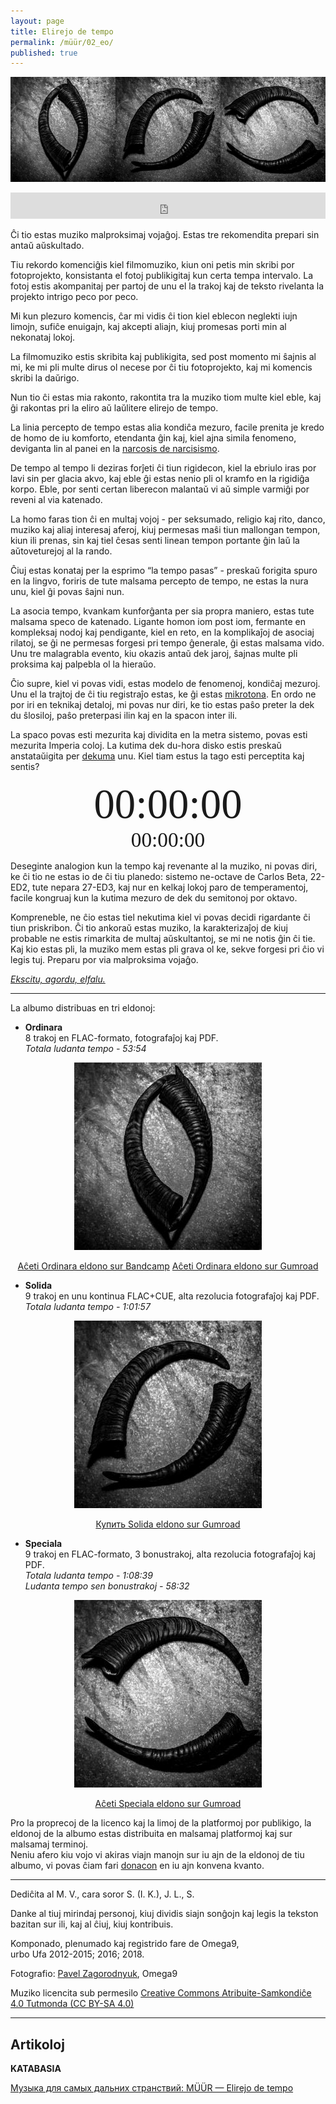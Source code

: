 ```yaml
---
layout: page
title: Elirejo de tempo
permalink: /müür/02_eo/
published: true
---
```

<p align="center">
  <img src ="/müür/02/triple.png"/>
</p>

<center>
<iframe style="border: 0; width: 100%; height: 42px;" src="https://bandcamp.com/EmbeddedPlayer/album=2315349011/size=small/bgcol=333333/linkcol=ffffff/transparent=true/" seamless><a href="https://omega9.bandcamp.com/album/elirejo-de-tempo-ordinara-eldono">Elirejo de tempo [ordinara eldono]</a></iframe>
</center>

Ĉi tio estas muziko malproksimaj vojaĝoj. Estas tre rekomendita prepari sin antaŭ aŭskultado.

Tiu rekordo komenciĝis kiel filmomuziko, kiun oni petis min skribi por fotoprojekto, konsistanta el fotoj publikigitaj kun certa tempa intervalo. La fotoj estis akompanitaj per partoj de unu el la trakoj kaj de teksto rivelanta la projekto intrigo peco por peco.

Mi kun plezuro komencis, ĉar mi vidis ĉi tion kiel eblecon neglekti iujn limojn, sufiĉe enuigajn, kaj akcepti aliajn, kiuj promesas porti min al nekonataj lokoj.

La filmomuziko estis skribita kaj publikigita, sed post momento mi ŝajnis al mi, ke mi pli multe dirus ol necese por ĉi tiu fotoprojekto, kaj mi komencis skribi la daŭrigo.

Nun tio ĉi estas mia rakonto, rakontita tra la muziko tiom multe kiel eble, kaj ĝi rakontas pri la eliro aŭ laŭlitere elirejo de tempo.

La linia percepto de tempo estas alia kondiĉa mezuro, facile prenita je kredo de homo de iu komforto, etendanta ĝin kaj, kiel ajna simila fenomeno, deviganta lin al panei en la [narcosis de narcisismo](https://eo.wikipedia.org/wiki/Marshall_McLuhan "Marshall McLuhan").

De tempo al tempo li deziras forĵeti ĉi tiun rigidecon, kiel la ebriulo iras por lavi sin per glacia akvo, kaj eble ĝi estas nenio pli ol kramfo en la rigidiĝa korpo. Eble, por senti certan liberecon malantaŭ vi aŭ simple varmiĝi por reveni al via katenado.

La homo faras tion ĉi en multaj vojoj - per seksumado, religio kaj rito, danco, muziko kaj aliaj interesaj aferoj, kiuj permesas maŝi tiun mallongan tempon, kiun ili prenas, sin kaj tiel ĉesas senti linean tempon portante ĝin laŭ la aŭtoveturejoj al la rando.

Ĉiuj estas konataj per la esprimo “la tempo pasas” - preskaŭ forigita spuro en la lingvo, foriris de tute malsama percepto de tempo, ne estas la nura unu, kiel ĝi povas ŝajni nun.

La asocia tempo, kvankam kunforĝanta per sia propra maniero, estas tute malsama speco de katenado. Ligante homon iom post iom, fermante en kompleksaj nodoj kaj pendigante, kiel en reto, en la komplikaĵoj de asociaj rilatoj, se ĝi ne permesas forgesi pri tempo ĝenerale, ĝi estas malsama vido.
Unu tre malagrabla evento, kiu okazis antaŭ dek jaroj, ŝajnas multe pli proksima kaj palpebla ol la hieraŭo.

Ĉio supre, kiel vi povas vidi, estas modelo de fenomenoj, kondiĉaj mezuroj. Unu el la trajtoj de ĉi tiu registraĵo estas, ke ĝi estas [mikrotona](https://eo.wikipedia.org/wiki/Kvarontono "Mikrotona muziko"). En ordo ne por iri en teknikaj detaloj, mi povas nur diri, ke tio estas paŝo preter la dek du ŝlosiloj, paŝo preterpasi ilin kaj en la spacon inter ili.

La spaco povas esti mezurita kaj dividita en la metra sistemo, povas esti mezurita Imperia coloj. La kutima dek du-hora disko estis preskaŭ anstataŭigita per [dekuma](https://eo.wikipedia.org/wiki/Dekuma_tempo "Dekuma tempo") unu. Kiel tiam estus la tago esti perceptita kaj sentis?

<div id="m" style="text-align: center; font-size: 50pt;font-family: PT Sans">00:00:00</div>
<div id="n" style="text-align: center; font-size: 25pt;font-family: PT Sans">00:00:00</div>
<script  src="/müür/02/metric-time/js/index.js"></script>

Deseginte analogion kun la tempo kaj revenante al la muziko, ni povas diri, ke ĉi tio ne estas io de ĉi tiu planedo: sistemo ne-octave de Carlos Beta, 22-ED2, tute nepara 27-ED3, kaj nur en kelkaj lokoj paro de temperamentoj, facile kongruaj kun la kutima mezuro de dek du semitonoj por oktavo.

Kompreneble, ne ĉio estas tiel nekutima kiel vi povas decidi rigardante ĉi tiun priskribon. Ĉi tio ankoraŭ estas muziko, la karakterizaĵoj de kiuj probable ne estis rimarkita de multaj aŭskultantoj, se mi ne notis ĝin ĉi tie. Kaj kio estas pli, la muziko mem estas pli grava ol ke, sekve forgesi pri ĉio vi legis tuj. Preparu por via malproksima vojaĝo.

*[Ekscitu, agordu, elfalu.](https://eo.wikipedia.org/wiki/Timothy_Leary "Turn on, tune in, drop out")*

-----
La albumo distribuas en tri eldonoj:
* **Ordinara**<br />
8 trakoj en FLAC-formato, fotografaĵoj kaj PDF.<br />
*Totala ludanta tempo - 53:54*

<p align="center">
  <img src ="/müür/02/cover_ordinara.jpg" alt="Ordinara eldono" />
</p>

<center>
<a markdown="0" href="https://omega9.bandcamp.com/album/elirejo-de-tempo-ordinara-eldono" class="btn">Aĉeti Ordinara eldono sur Bandcamp</a> <a markdown="0" href="https://gum.co/beKop" class="btn">Aĉeti Ordinara eldono sur Gumroad</a>
</center>

* **Solida**<br />
9 trakoj en unu kontinua FLAC+CUE, alta rezolucia fotografaĵoj kaj PDF.<br />
*Totala ludanta tempo - 1:01:57*

<p align="center">
  <img src ="/müür/02/cover_solida.jpg" alt="Solida eldono" />
</p>

<center>
<!-- <a markdown="0" href="https://omega9.bandcamp.com/album/elirejo-de-tempo-solida-eldono" class="btn">Aĉeti Solida eldono sur Bandcamp</a> --><a markdown="0" href="https://gum.co/vIEIA" class="btn">Купить Solida eldono sur Gumroad</a>
</center>

* **Speciala**<br />
9 trakoj en FLAC-formato, 3 bonustrakoj, alta rezolucia fotografaĵoj kaj PDF.<br />
*Totala ludanta tempo - 1:08:39*<br />
*Ludanta tempo sen bonustrakoj - 58:32*

<p align="center">
  <img src ="/müür/02/cover_speciala.jpg" alt="Speciala eldono" />
</p>

<center>
<!-- <a markdown="0" href="https://omega9.bandcamp.com/album/elirejo-de-tempo-speciala-eldono" class="btn">Aĉeti Speciala eldono sur Bandcamp</a> --><a markdown="0" href="https://gum.co/DeCpt" class="btn">Aĉeti Speciala eldono sur Gumroad</a>
</center>

Pro la proprecoj de la licenco kaj la limoj de la platformoj por publikigo, la eldonoj de la albumo estas distribuita en malsamaj platformoj kaj sur malsamaj terminoj.<br />
Neniu afero kiu vojo vi akiras viajn manojn sur iu ajn de la eldonoj de tiu albumo, vi povas ĉiam fari [donacon](https://omega9.github.io/donation/) en iu ajn konvena kvanto.

-----
Dediĉita al M. V., cara soror S. (I. K.), J. L., S.

Danke al tiuj mirindaj personoj, kiuj dividis siajn sonĝojn kaj legis la tekston bazitan sur ili, kaj al ĉiuj, kiuj kontribuis.

Komponado, plenumado kaj registrido fare de Omega9,<br />
urbo Ufa 2012-2015; 2016; 2018.

Fotografio: [Pavel Zagorodnyuk](https://vk.com/public175451932), Omega9

Muziko licencita sub permesilo [Creative Commons Atribuite-Samkondiĉe 4.0 Tutmonda (CC BY-SA 4.0)](https://creativecommons.org/licenses/by-sa/4.0/deed.eo)

-----
## Artikoloj

**KATABASIA**

[Музыка для самых дальних странствий: MÜÜR — Elirejo de tempo](https://katab.asia/2019/01/29/muur/)